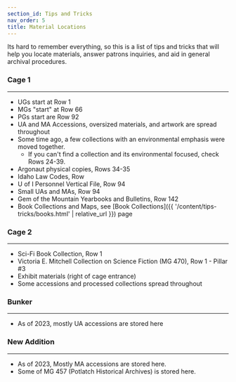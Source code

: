 ```yaml
---
section_id: Tips and Tricks
nav_order: 5
title: Material Locations
---
```


Its hard to remember everything, so this is a list of tips and tricks that will help you locate materials, answer patrons inquiries, and aid in general archival procedures.

### Cage 1
---
- UGs start at Row 1
- MGs "start" at Row 66
- PGs start are Row 92
- UA and MA Accessions, oversized materials, and artwork are spread throughout
- Some time ago, a few collections with an environmental emphasis were moved together.
    - If you can't find a collection and its environmental focused, check Rows 24-39.
- Argonaut physical copies, Rows 34-35
- Idaho Law Codes, Row 
- U of I Personnel Vertical File, Row 94
- Small UAs and MAs, Row 94
- Gem of the Mountain Yearbooks and Bulletins, Row 142
- Book Collections and Maps, see [Book Collections]({{ '/content/tips-tricks/books.html' | relative_url }}) page

### Cage 2
---
- Sci-Fi Book Collection, Row 1
- Victoria E. Mitchell Collection on Science Fiction (MG 470), Row 1 - Pillar #3
- Exhibit materials (right of cage entrance)
- Some accessions and processed collections spread throughout

### Bunker
---
- As of 2023, mostly UA accessions are stored here

### New Addition
---
- As of 2023, Mostly MA accessions are stored here.
- Some of MG 457 (Potlatch Historical Archives) is stored here.